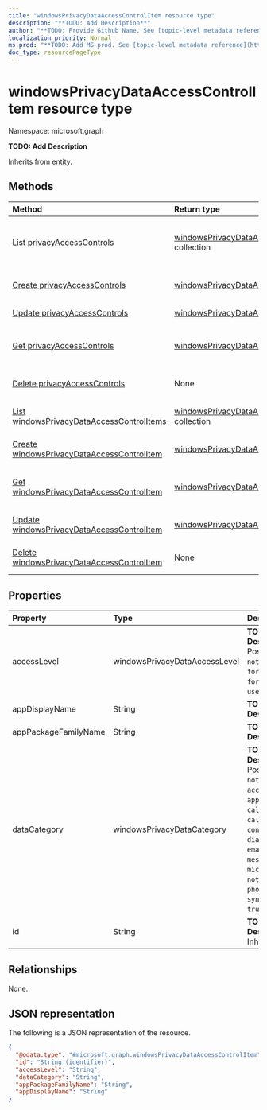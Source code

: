 ```yaml
---
title: "windowsPrivacyDataAccessControlItem resource type"
description: "**TODO: Add Description**"
author: "**TODO: Provide Github Name. See [topic-level metadata reference](https://msgo.azurewebsites.net/add/document/guidelines/metadata.html#topic-level-metadata)**"
localization_priority: Normal
ms.prod: "**TODO: Add MS prod. See [topic-level metadata reference](https://msgo.azurewebsites.net/add/document/guidelines/metadata.html#topic-level-metadata)**"
doc_type: resourcePageType
---
```


# windowsPrivacyDataAccessControlItem resource type

Namespace: microsoft.graph

**TODO: Add Description**


Inherits from [entity](../resources/entity.md).

## Methods
|Method|Return type|Description|
|:---|:---|:---|
|[List privacyAccessControls](../api/windows10generalconfiguration-list-privacyaccesscontrols.md)|[windowsPrivacyDataAccessControlItem](../resources/intune-windowsprivacydataaccesscontrolitem.md) collection|Get the windowsPrivacyDataAccessControlItem resources from the privacyAccessControls navigation property.|
|[Create privacyAccessControls](../api/windows10generalconfiguration-post-privacyaccesscontrols.md)|[windowsPrivacyDataAccessControlItem](../resources/intune-windowsprivacydataaccesscontrolitem.md)|Create a new windowsPrivacyDataAccessControlItem object.|
|[Update privacyAccessControls](../api/windows10generalconfiguration-update-privacyaccesscontrols.md)|[windowsPrivacyDataAccessControlItem](../resources/intune-windowsprivacydataaccesscontrolitem.md)|Update the properties of a privacyAccessControls object.|
|[Get privacyAccessControls](../api/windows10generalconfiguration-get-windowsprivacydataaccesscontrolitem.md)|[windowsPrivacyDataAccessControlItem](../resources/intune-windowsprivacydataaccesscontrolitem.md)|Read the properties and relationships of a [windowsPrivacyDataAccessControlItem](../resources/intune-windowsprivacydataaccesscontrolitem.md) object.|
|[Delete privacyAccessControls](../api/windows10generalconfiguration-delete-privacyaccesscontrols.md)|None|Delete a [windowsPrivacyDataAccessControlItem](../resources/intune-windowsprivacydataaccesscontrolitem.md) object.|
|[List windowsPrivacyDataAccessControlItems](../api/intune-windowsprivacydataaccesscontrolitem-list.md)|[windowsPrivacyDataAccessControlItem](../resources/intune-windowsprivacydataaccesscontrolitem.md) collection|Get a list of the [windowsPrivacyDataAccessControlItem](../resources/windowsprivacydataaccesscontrolitem.md) objects and their properties.|
|[Create windowsPrivacyDataAccessControlItem](../api/intune-windowsprivacydataaccesscontrolitem-create.md)|[windowsPrivacyDataAccessControlItem](../resources/intune-windowsprivacydataaccesscontrolitem.md)|Create a new [windowsPrivacyDataAccessControlItem](../resources/intune-windowsprivacydataaccesscontrolitem.md) object.|
|[Get windowsPrivacyDataAccessControlItem](../api/intune-windowsprivacydataaccesscontrolitem-get.md)|[windowsPrivacyDataAccessControlItem](../resources/intune-windowsprivacydataaccesscontrolitem.md)|Read the properties and relationships of a [windowsPrivacyDataAccessControlItem](../resources/intune-windowsprivacydataaccesscontrolitem.md) object.|
|[Update windowsPrivacyDataAccessControlItem](../api/intune-windowsprivacydataaccesscontrolitem-update.md)|[windowsPrivacyDataAccessControlItem](../resources/intune-windowsprivacydataaccesscontrolitem.md)|Update the properties of a [windowsPrivacyDataAccessControlItem](../resources/intune-windowsprivacydataaccesscontrolitem.md) object.|
|[Delete windowsPrivacyDataAccessControlItem](../api/intune-windowsprivacydataaccesscontrolitem-delete.md)|None|Deletes a [windowsPrivacyDataAccessControlItem](../resources/intune-windowsprivacydataaccesscontrolitem.md) object.|

## Properties
|Property|Type|Description|
|:---|:---|:---|
|accessLevel|windowsPrivacyDataAccessLevel|**TODO: Add Description**. Possible values are: `notConfigured`, `forceAllow`, `forceDeny`, `userInControl`.|
|appDisplayName|String|**TODO: Add Description**|
|appPackageFamilyName|String|**TODO: Add Description**|
|dataCategory|windowsPrivacyDataCategory|**TODO: Add Description**. Possible values are: `notConfigured`, `accountInfo`, `appsRunInBackground`, `calendar`, `callHistory`, `camera`, `contacts`, `diagnosticsInfo`, `email`, `location`, `messaging`, `microphone`, `motion`, `notifications`, `phone`, `radios`, `tasks`, `syncWithDevices`, `trustedDevices`.|
|id|String|**TODO: Add Description** Inherited from [entity](../resources/entity.md)|

## Relationships
None.

## JSON representation
The following is a JSON representation of the resource.
<!-- {
  "blockType": "resource",
  "keyProperty": "id",
  "@odata.type": "microsoft.graph.windowsPrivacyDataAccessControlItem",
  "baseType": "microsoft.graph.entity",
  "openType": false
}
-->
``` json
{
  "@odata.type": "#microsoft.graph.windowsPrivacyDataAccessControlItem",
  "id": "String (identifier)",
  "accessLevel": "String",
  "dataCategory": "String",
  "appPackageFamilyName": "String",
  "appDisplayName": "String"
}
```

